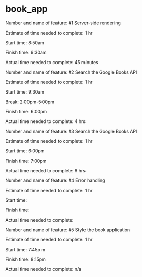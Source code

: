 # book_app
Number and name of feature: #1 Server-side rendering

Estimate of time needed to complete: 1 hr

Start time: 8:50am

Finish time: 9:30am

Actual time needed to complete: 45 minutes

Number and name of feature: #2 Search the Google Books API

Estimate of time needed to complete: 1 hr

Start time: 9:30am

Break: 2:00pm-5:00pm

Finish time: 6:00pm

Actual time needed to complete: 4 hrs

Number and name of feature: #3 Search the Google Books API

Estimate of time needed to complete: 1 hr

Start time: 6:00pm

Finish time: 7:00pm

Actual time needed to complete: 6 hrs

Number and name of feature: #4 Error handling

Estimate of time needed to complete: 1 hr

Start time: 

Finish time: 

Actual time needed to complete: 

Number and name of feature: #5 Style the book application

Estimate of time needed to complete: 1 hr

Start time: 7:45p m

Finish time: 8:15pm

Actual time needed to complete: n/a
